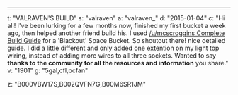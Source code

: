 ---
t: "VALRAVEN'S BUILD"
s: "valraven"
a: "valraven_"
d: "2015-01-04"
c: "Hi all! I've been lurking for a few months now, finished my first bucket a week ago, then helped another friend build his. I used <a href='http://www.reddit.com/r/SpaceBuckets/comments/1t590b/complete_build_guide_for_a_blackout_space_bucket/'>/u/mcscroggins Complete Build Guide</a> for a 'Blackout' Space Bucket. So shoutout there! nice detailed guide. I did a little different and only added one extention on my light top wiring, instead of adding more wires to all three sockets. Wanted to say <strong>thanks to the community for all the resources and information</strong> you share."
v: "1901"
g: "5gal,cfl,pcfan"

z: "B000VBW17S,B002QVFN7G,B00M6SR1JM"
